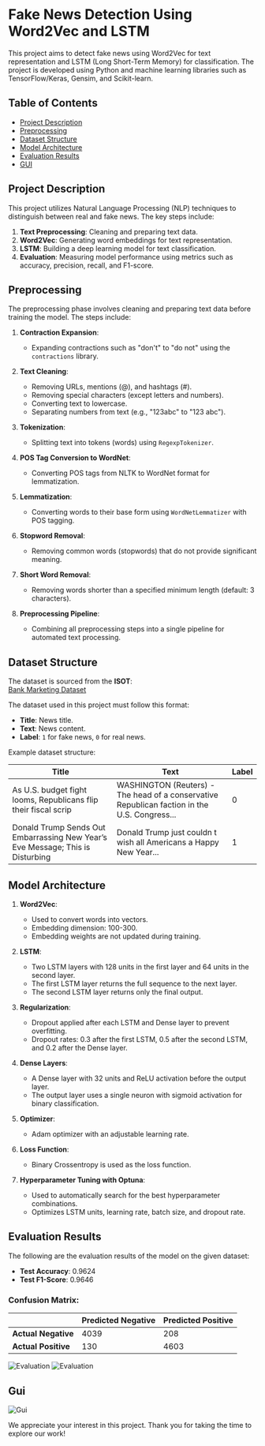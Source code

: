 # Fake News Detection Using Word2Vec and LSTM

This project aims to detect fake news using Word2Vec for text representation and LSTM (Long Short-Term Memory) for classification. The project is developed using Python and machine learning libraries such as TensorFlow/Keras, Gensim, and Scikit-learn.

## Table of Contents

- [Project Description](#project-description)
- [Preprocessing](#preprocessing)
- [Dataset Structure](#dataset-structure)
- [Model Architecture](#model-architecture)
- [Evaluation Results](#evaluation-results)
- [GUI](#gui)

## Project Description

This project utilizes Natural Language Processing (NLP) techniques to distinguish between real and fake news. The key steps include:
1. **Text Preprocessing**: Cleaning and preparing text data.
2. **Word2Vec**: Generating word embeddings for text representation.
3. **LSTM**: Building a deep learning model for text classification.
4. **Evaluation**: Measuring model performance using metrics such as accuracy, precision, recall, and F1-score.

## Preprocessing

The preprocessing phase involves cleaning and preparing text data before training the model. The steps include:

1. **Contraction Expansion**:
   - Expanding contractions such as "don't" to "do not" using the `contractions` library.

2. **Text Cleaning**:
   - Removing URLs, mentions (@), and hashtags (#).
   - Removing special characters (except letters and numbers).
   - Converting text to lowercase.
   - Separating numbers from text (e.g., "123abc" to "123 abc").

3. **Tokenization**:
   - Splitting text into tokens (words) using `RegexpTokenizer`.

4. **POS Tag Conversion to WordNet**:
   - Converting POS tags from NLTK to WordNet format for lemmatization.

5. **Lemmatization**:
   - Converting words to their base form using `WordNetLemmatizer` with POS tagging.

6. **Stopword Removal**:
   - Removing common words (stopwords) that do not provide significant meaning.

7. **Short Word Removal**:
   - Removing words shorter than a specified minimum length (default: 3 characters).

8. **Preprocessing Pipeline**:
   - Combining all preprocessing steps into a single pipeline for automated text processing.

## Dataset Structure
The dataset is sourced from the **ISOT**:  
[Bank Marketing Dataset](https://onlineacademiccommunity.uvic.ca/isot/2022/11/27/fake-news-detection-datasets/)

The dataset used in this project must follow this format:
- **Title**: News title.
- **Text**: News content.
- **Label**: `1` for fake news, `0` for real news.

Example dataset structure:

| Title                     | Text                          | Label |
|---------------------------|-------------------------------|-------|
| As U.S. budget fight looms, Republicans flip their fiscal scrip   | WASHINGTON (Reuters) - The head of a conservative Republican faction in the U.S. Congress... | 0     |
| Donald Trump Sends Out Embarrassing New Year’s Eve Message; This is Disturbing  | Donald Trump just couldn t wish all Americans a Happy New Year... | 1     |

## Model Architecture

1. **Word2Vec**:
   - Used to convert words into vectors.
   - Embedding dimension: 100-300.
   - Embedding weights are not updated during training.

2. **LSTM**:
   - Two LSTM layers with 128 units in the first layer and 64 units in the second layer.
   - The first LSTM layer returns the full sequence to the next layer.
   - The second LSTM layer returns only the final output.

3. **Regularization**:
   - Dropout applied after each LSTM and Dense layer to prevent overfitting.
   - Dropout rates: 0.3 after the first LSTM, 0.5 after the second LSTM, and 0.2 after the Dense layer.

4. **Dense Layers**:
   - A Dense layer with 32 units and ReLU activation before the output layer.
   - The output layer uses a single neuron with sigmoid activation for binary classification.

5. **Optimizer**:
   - Adam optimizer with an adjustable learning rate.

6. **Loss Function**:
   - Binary Crossentropy is used as the loss function.

7. **Hyperparameter Tuning with Optuna**:
   - Used to automatically search for the best hyperparameter combinations.
   - Optimizes LSTM units, learning rate, batch size, and dropout rate.

## Evaluation Results

The following are the evaluation results of the model on the given dataset:
- **Test Accuracy**: 0.9624
- **Test F1-Score**: 0.9646

### Confusion Matrix:

|                   | Predicted Negative | Predicted Positive |
|-------------------|-------------------|-------------------|
| **Actual Negative** | 4039              | 208               |
| **Actual Positive** | 130               | 4603              |

![Evaluation](https://i.imgur.com/your-image-id.png)
![Evaluation](https://i.imgur.com/your-image-id.png)


## Gui

![Gui](https://i.imgur.com/your-image-id.png)

We appreciate your interest in this project. Thank you for taking the time to explore our work!